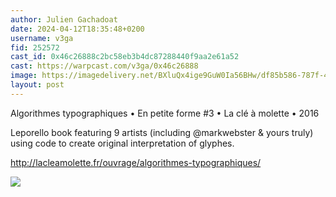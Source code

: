 ```yaml
---
author: Julien Gachadoat
date: 2024-04-12T18:35:48+0200
username: v3ga
fid: 252572
cast_id: 0x46c26888c2bc58eb3b4dc87288440f9aa2e61a52
cast: https://warpcast.com/v3ga/0x46c26888
image: https://imagedelivery.net/BXluQx4ige9GuW0Ia56BHw/df85b586-787f-4be4-d004-bd9daf0e6700/original
layout: post
---
```


Algorithmes typographiques • En petite forme #3 • La clé à molette • 2016

Leporello book featuring 9 artists (including @markwebster & yours truly) using code to create original interpretation of glyphes.

http://lacleamolette.fr/ouvrage/algorithmes-typographiques/

![](https://imagedelivery.net/BXluQx4ige9GuW0Ia56BHw/df85b586-787f-4be4-d004-bd9daf0e6700/original)
